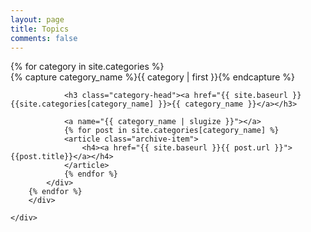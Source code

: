 ```yaml
---
layout: page
title: Topics
comments: false
---
```


<!-- Begin List Posts
================================================== -->
<section class="recent-posts">
	<div class="section-title">
		<div id="archives">
		{% for category in site.categories %}
			<div class="archive-group">
		    {% capture category_name %}{{ category | first }}{% endcapture %}
		    	<div id="#{{ category_name | slugize }}"></div>
		    	
		    	<h3 class="category-head"><a href="{{ site.baseurl }}{{site.categories[category_name] }}>{{ category_name }}</a></h3>
		    
		    	<a name="{{ category_name | slugize }}"></a>
		    	{% for post in site.categories[category_name] %}
		    	<article class="archive-item">
		      		<h4><a href="{{ site.baseurl }}{{ post.url }}">{{post.title}}</a></h4>
		    	</article>
		    	{% endfor %}
		    </div>
		{% endfor %}
		</div>

	</div>
</section>